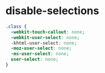 # disable-selections

```css
.class {
  -webkit-touch-callout: none;
  -webkit-user-select: none; 
  -khtml-user-select: none; 
  -moz-user-select: none; 
  -ms-user-select: none;
  user-select: none;
}
```
